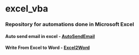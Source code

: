# excel_vba

### Repository for automations done in Microsoft Excel


#### Auto send email in excel - [AutoSendEmail](automatic_send_email.xlsm)
#### Write From Excel to Word - [Excel2Word](./excel_vba/report/Rbook1.xlsm)


